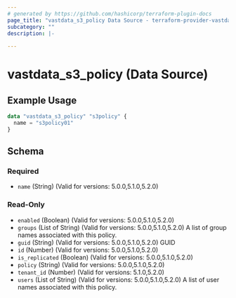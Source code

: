 ```yaml
---
# generated by https://github.com/hashicorp/terraform-plugin-docs
page_title: "vastdata_s3_policy Data Source - terraform-provider-vastdata"
subcategory: ""
description: |-
  
---
```


# vastdata_s3_policy (Data Source)



## Example Usage

```terraform
data "vastdata_s3_policy" "s3policy" {
  name = "s3policy01"
}
```

<!-- schema generated by tfplugindocs -->
## Schema

### Required

- `name` (String) (Valid for versions: 5.0.0,5.1.0,5.2.0)

### Read-Only

- `enabled` (Boolean) (Valid for versions: 5.0.0,5.1.0,5.2.0)
- `groups` (List of String) (Valid for versions: 5.0.0,5.1.0,5.2.0) A list of group names associated with this policy.
- `guid` (String) (Valid for versions: 5.0.0,5.1.0,5.2.0) GUID
- `id` (Number) (Valid for versions: 5.0.0,5.1.0,5.2.0)
- `is_replicated` (Boolean) (Valid for versions: 5.0.0,5.1.0,5.2.0)
- `policy` (String) (Valid for versions: 5.0.0,5.1.0,5.2.0)
- `tenant_id` (Number) (Valid for versions: 5.1.0,5.2.0)
- `users` (List of String) (Valid for versions: 5.0.0,5.1.0,5.2.0) A list of user names associated with this policy.
